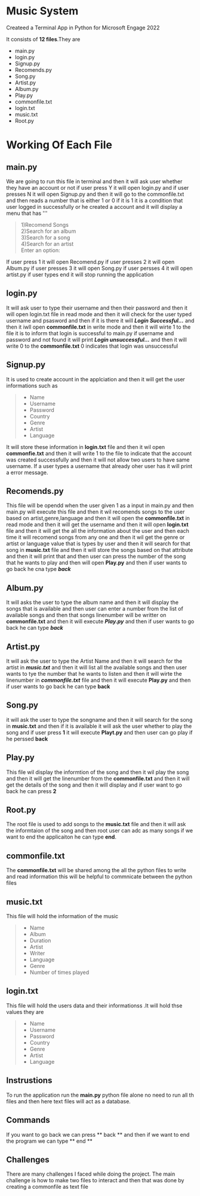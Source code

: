 # Music System
Createed a Terminal App in Python for Microsoft Engage 2022


It consists of **12 files**.They are 


  - main.py
  - login.py
  - Signup.py
  - Recomends.py
  - Song.py
  - Artist.py
  - Album.py
  - Play.py
  - commonfile.txt
  - login.txt
  - music.txt
  - Root.py

# Working Of Each File

## main.py

We are going to run this file in terminal and then it will ask user whether they have an account or not if user press Y it will open login.py and if user 
presses N it will open Signup.py and then it will go to the commonfile.txt and then reads a number that is either 1 or 0 if it is 1 it is a condition that user logged in successfully or he created a account and it will display a menu that has 
''' 

>1)Recomend Songs <br>
2)Search for an album <br>
3)Search for a song <br>
4)Search for an artist <br>
Enter an option: <br>


If user press 1 it will open Recomend.py if user presses 2 it will open Album.py if user presses 3 it will open Song.py if user persses 4 it will open
artist.py if user types end it will stop running the application

## login.py

It will ask user to type their username and then their password and then it will open login.txt file in read mode and then it will check for the user 
typed username and psasword and then if it is there it will ***Login Successful...*** and then it iwll open **commonfile.txt** in write mode and then 
it will wirte 1 to the file it is to inform that login is successful to main.py if username and password and not found it will print ***Login unsuccessful...*** and then it will write 0 to the **commonfile.txt** 0 indicates that login was unsuccessful

## Signup.py

It is used to create account in the applciation and then it will get the user informations such as 
> - Name
>  - Username
>  - Password
>  - Country
>  - Genre
>  - Artist
>  - Language <br>
  
It will store these information in **login.txt** file and then it wil open **commonfie.txt** and then it will write 1 to the file to indicate that the account was created successfully and then it will not allow two users to have same username. If a user types a username that already oher user has it will print a error message.

## Recomends.py

This file will be opendd when the user given 1 as a input in main.py and then main.py will execute this file and then it wil recomends songs to the user 
based on artist,genre,language and then it will open the **commonfile.txt** in read mode and then it will get the username and then it will open **login.txt** file and then it will get the all the information about the user and then each time it will recomend songs from any one and then it wil get the genre or artist or language value that is types by user and then it will search for that song in **music.txt** file and then it will store the songs based on that attribute and then it will print that and then user can press the number of the song that he wants to play and then will open **Play.py** and then if user wants to go back he cna type ***back***

## Album.py
It will asks the user to type the album name and then it will display the songs that is available and then user can enter a number from the list of available songs and then that songs linenumber will be writter on **commonfile.txt** and then it will execute ***Play.py*** and then if user wants to go 
back he can type ***back***

## Artist.py
It will ask the user to type the Artist Name and then it will search for the artist in ***music.txt*** and then it will list all the available songs and then user wants to tye the number that he wants to listen and then it will wirte the linenumber in ***commonfile.txt*** file and then it will execute **Play.py** and then if user wants to go back he can type **back**

## Song.py
it will ask the user to type the songname and then it will search for the song in **music.txt** and then if it is available it will ask the user whether to play the song and if user press **1** it will execute **Playt.py** and then user can go play if he perssed **back**

## Play.py
This file wil display the informtion of the song and then it wil play the song and then it will get the linenumber from the **commonfile.txt** and then it will get the details of the song and then it will display and if user want to go back he can press **2**

## Root.py
The root file is used to add songs to the **music.txt** file and then it will ask the informtaion of the song and then root user can adc as many songs if we want to end the applicaiton he can type **end**.

## commonfile.txt
The **commonfile.txt** will be shared among the all the python files to write and read information this will be helpful to commnicate between the python files

## music.txt
This file will hold the information of the music

> - Name
> - Album
> - Duration
> - Artist 
> - Writer
> - Language
> - Genre
> - Number of times played

## login.txt
This file will hold the users data and their informationss .It will hold thse values they are 
> - Name
> - Username
> - Password
> - Country
> - Genre
> - Artist
> - Language

## Instrustions
  To run the application run the **main.py** python file alone no need to run all th files and then here text files will act as a database.
## Commands 
If you want to go back we can press ** back ** and then if we want to end the program we can type ** end **
## Challenges 
There are many challenges I faced while doing the project. The main challenge is how to make two files to interact and then that was done by creating a commonfile as text file 
